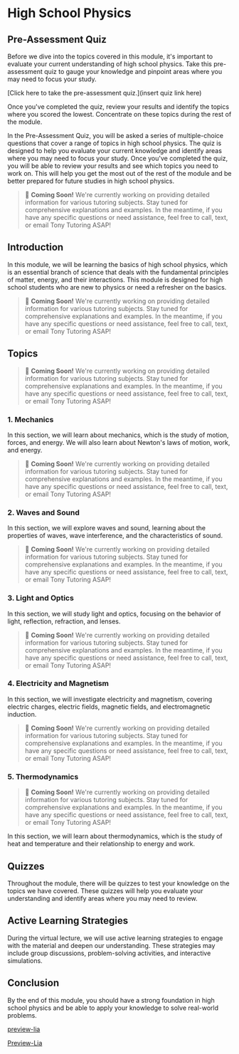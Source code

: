 <!--
author:   U. Anthony Omegbu
email:    anthonyomegbu@gmail.com
version:  0.0.1

tags:     LiaScript, education, OER

logo:     https://your-logo-url.com/logo.jpg

comment:  This document is a simple LiaScript course example.

-->

# High School Physics

## Pre-Assessment Quiz

Before we dive into the topics covered in this module, it's important to evaluate your current understanding of high school physics. Take this pre-assessment quiz to gauge your knowledge and pinpoint areas where you may need to focus your study.

[Click here to take the pre-assessment quiz.](insert quiz link here)

Once you've completed the quiz, review your results and identify the topics where you scored the lowest. Concentrate on these topics during the rest of the module.

In the Pre-Assessment Quiz, you will be asked a series of multiple-choice questions that cover a range of topics in high school physics. The quiz is designed to help you evaluate your current knowledge and identify areas where you may need to focus your study. Once you've completed the quiz, you will be able to review your results and see which topics you need to work on. This will help you get the most out of the rest of the module and be better prepared for future studies in high school physics.

> 📢 **Coming Soon!** We're currently working on providing detailed information for various tutoring subjects. Stay tuned for comprehensive explanations and examples. In the meantime, if you have any specific questions or need assistance, feel free to call, text, or email Tony Tutoring ASAP!

## Introduction

In this module, we will be learning the basics of high school physics, which is an essential branch of science that deals with the fundamental principles of matter, energy, and their interactions. This module is designed for high school students who are new to physics or need a refresher on the basics.
> 📢 **Coming Soon!** We're currently working on providing detailed information for various tutoring subjects. Stay tuned for comprehensive explanations and examples. In the meantime, if you have any specific questions or need assistance, feel free to call, text, or email Tony Tutoring ASAP!

## Topics
> 📢 **Coming Soon!** We're currently working on providing detailed information for various tutoring subjects. Stay tuned for comprehensive explanations and examples. In the meantime, if you have any specific questions or need assistance, feel free to call, text, or email Tony Tutoring ASAP!

### 1. Mechanics

In this section, we will learn about mechanics, which is the study of motion, forces, and energy. We will also learn about Newton's laws of motion, work, and energy.
> 📢 **Coming Soon!** We're currently working on providing detailed information for various tutoring subjects. Stay tuned for comprehensive explanations and examples. In the meantime, if you have any specific questions or need assistance, feel free to call, text, or email Tony Tutoring ASAP!

### 2. Waves and Sound

In this section, we will explore waves and sound, learning about the properties of waves, wave interference, and the characteristics of sound.
> 📢 **Coming Soon!** We're currently working on providing detailed information for various tutoring subjects. Stay tuned for comprehensive explanations and examples. In the meantime, if you have any specific questions or need assistance, feel free to call, text, or email Tony Tutoring ASAP!

### 3. Light and Optics

In this section, we will study light and optics, focusing on the behavior of light, reflection, refraction, and lenses.
> 📢 **Coming Soon!** We're currently working on providing detailed information for various tutoring subjects. Stay tuned for comprehensive explanations and examples. In the meantime, if you have any specific questions or need assistance, feel free to call, text, or email Tony Tutoring ASAP!

### 4. Electricity and Magnetism

In this section, we will investigate electricity and magnetism, covering electric charges, electric fields, magnetic fields, and electromagnetic induction.
> 📢 **Coming Soon!** We're currently working on providing detailed information for various tutoring subjects. Stay tuned for comprehensive explanations and examples. In the meantime, if you have any specific questions or need assistance, feel free to call, text, or email Tony Tutoring ASAP!

### 5. Thermodynamics
> 📢 **Coming Soon!** We're currently working on providing detailed information for various tutoring subjects. Stay tuned for comprehensive explanations and examples. In the meantime, if you have any specific questions or need assistance, feel free to call, text, or email Tony Tutoring ASAP!

In this section, we will learn about thermodynamics, which is the study of heat and temperature and their relationship to energy and work.

## Quizzes

Throughout the module, there will be quizzes to test your knowledge on the topics we have covered. These quizzes will help you evaluate your understanding and identify areas where you may need to review.

## Active Learning Strategies

During the virtual lecture, we will use active learning strategies to engage with the material and deepen our understanding. These strategies may include group discussions, problem-solving activities, and interactive simulations.

## Conclusion

By the end of this module, you should have a strong foundation in high school physics and be able to apply your knowledge to solve real-world problems.

[preview-lia](https://raw.githubusercontent.com/awakwe/HSPhysics-StudentCopy/main/README.md)

[Preview-Lia](https://liascript.github.io/course/?https://raw.githubusercontent.com/awakwe/HSPhysics-StudentCopy/main/README.md)
